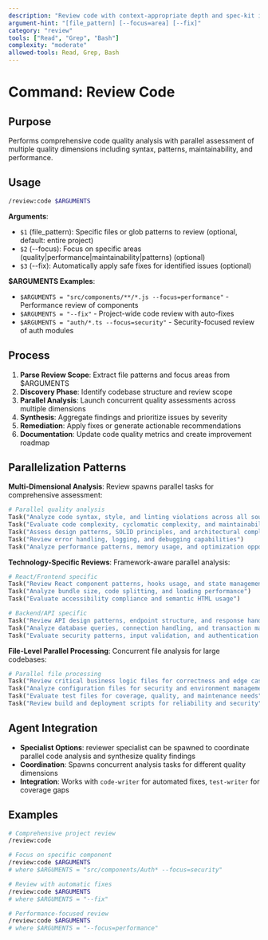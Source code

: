 ```yaml
---
description: "Review code with context-appropriate depth and spec-kit integration"
argument-hint: "[file_pattern] [--focus=area] [--fix]"
category: "review"
tools: ["Read", "Grep", "Bash"]
complexity: "moderate"
allowed-tools: Read, Grep, Bash
---
```


# Command: Review Code

## Purpose

Performs comprehensive code quality analysis with parallel assessment of multiple quality dimensions including syntax, patterns, maintainability, and performance.

## Usage

```bash
/review:code $ARGUMENTS
```

**Arguments**:

- `$1` (file_pattern): Specific files or glob patterns to review (optional, default: entire project)
- `$2` (--focus): Focus on specific areas (quality|performance|maintainability|patterns) (optional)
- `$3` (--fix): Automatically apply safe fixes for identified issues (optional)

**$ARGUMENTS Examples**:

- `$ARGUMENTS = "src/components/**/*.js --focus=performance"` - Performance review of components
- `$ARGUMENTS = "--fix"` - Project-wide code review with auto-fixes
- `$ARGUMENTS = "auth/*.ts --focus=security"` - Security-focused review of auth modules

## Process

1. **Parse Review Scope**: Extract file patterns and focus areas from $ARGUMENTS
2. **Discovery Phase**: Identify codebase structure and review scope
3. **Parallel Analysis**: Launch concurrent quality assessments across multiple dimensions
4. **Synthesis**: Aggregate findings and prioritize issues by severity
5. **Remediation**: Apply fixes or generate actionable recommendations
6. **Documentation**: Update code quality metrics and create improvement roadmap

## Parallelization Patterns

**Multi-Dimensional Analysis**: Review spawns parallel tasks for comprehensive assessment:

```python
# Parallel quality analysis
Task("Analyze code syntax, style, and linting violations across all source files")
Task("Evaluate code complexity, cyclomatic complexity, and maintainability metrics")
Task("Assess design patterns, SOLID principles, and architectural compliance")
Task("Review error handling, logging, and debugging capabilities")
Task("Analyze performance patterns, memory usage, and optimization opportunities")
```

**Technology-Specific Reviews**: Framework-aware parallel analysis:

```python
# React/Frontend specific
Task("Review React component patterns, hooks usage, and state management")
Task("Analyze bundle size, code splitting, and loading performance")
Task("Evaluate accessibility compliance and semantic HTML usage")

# Backend/API specific
Task("Review API design patterns, endpoint structure, and response handling")
Task("Analyze database queries, connection handling, and transaction management")
Task("Evaluate security patterns, input validation, and authentication flows")
```

**File-Level Parallel Processing**: Concurrent file analysis for large codebases:

```python
# Parallel file processing
Task("Review critical business logic files for correctness and edge cases")
Task("Analyze configuration files for security and environment management")
Task("Evaluate test files for coverage, quality, and maintenance needs")
Task("Review build and deployment scripts for reliability and security")
```

## Agent Integration

- **Specialist Options**: reviewer specialist can be spawned to coordinate parallel code analysis and synthesize quality findings
- **Coordination**: Spawns concurrent analysis tasks for different quality dimensions
- **Integration**: Works with `code-writer` for automated fixes, `test-writer` for coverage gaps

## Examples

```bash
# Comprehensive project review
/review:code

# Focus on specific component
/review:code $ARGUMENTS
# where $ARGUMENTS = "src/components/Auth* --focus=security"

# Review with automatic fixes
/review:code $ARGUMENTS
# where $ARGUMENTS = "--fix"

# Performance-focused review
/review:code $ARGUMENTS
# where $ARGUMENTS = "--focus=performance"
